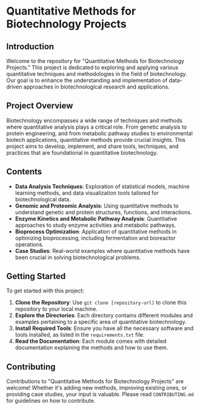 # Quantitative Methods for Biotechnology Projects

## Introduction

Welcome to the repository for "Quantitative Methods for Biotechnology Projects." This project is dedicated to exploring and applying various quantitative techniques and methodologies in the field of biotechnology. Our goal is to enhance the understanding and implementation of data-driven approaches in biotechnological research and applications.

## Project Overview

Biotechnology encompasses a wide range of techniques and methods where quantitative analysis plays a critical role. From genetic analysis to protein engineering, and from metabolic pathway studies to environmental biotech applications, quantitative methods provide crucial insights. This project aims to develop, implement, and share tools, techniques, and practices that are foundational in quantitative biotechnology.

## Contents

- **Data Analysis Techniques**: Exploration of statistical models, machine learning methods, and data visualization tools tailored for biotechnological data.
- **Genomic and Proteomic Analysis**: Using quantitative methods to understand genetic and protein structures, functions, and interactions.
- **Enzyme Kinetics and Metabolic Pathway Analysis**: Quantitative approaches to study enzyme activities and metabolic pathways.
- **Bioprocess Optimization**: Application of quantitative methods in optimizing bioprocessing, including fermentation and bioreactor operations.
- **Case Studies**: Real-world examples where quantitative methods have been crucial in solving biotechnological problems.

## Getting Started

To get started with this project:

1. **Clone the Repository**: Use `git clone [repository-url]` to clone this repository to your local machine.
2. **Explore the Directories**: Each directory contains different modules and examples pertaining to a specific area of quantitative biotechnology.
3. **Install Required Tools**: Ensure you have all the necessary software and tools installed, as listed in the `requirements.txt` file.
4. **Read the Documentation**: Each module comes with detailed documentation explaining the methods and how to use them.

## Contributing

Contributions to "Quantitative Methods for Biotechnology Projects" are welcome! Whether it's adding new methods, improving existing ones, or providing case studies, your input is valuable. Please read `CONTRIBUTING.md` for guidelines on how to contribute.

